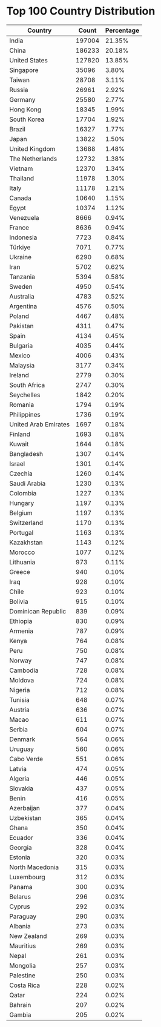 # Top 100 Country Distribution
| Country | Count | Percentage |
|----|----|----|
| India | 197004 | 21.35% |
| China | 186233 | 20.18% |
| United States | 127820 | 13.85% |
| Singapore | 35096 | 3.80% |
| Taiwan | 28708 | 3.11% |
| Russia | 26961 | 2.92% |
| Germany | 25580 | 2.77% |
| Hong Kong | 18345 | 1.99% |
| South Korea | 17704 | 1.92% |
| Brazil | 16327 | 1.77% |
| Japan | 13822 | 1.50% |
| United Kingdom | 13688 | 1.48% |
| The Netherlands | 12732 | 1.38% |
| Vietnam | 12370 | 1.34% |
| Thailand | 11978 | 1.30% |
| Italy | 11178 | 1.21% |
| Canada | 10640 | 1.15% |
| Egypt | 10374 | 1.12% |
| Venezuela | 8666 | 0.94% |
| France | 8636 | 0.94% |
| Indonesia | 7723 | 0.84% |
| Türkiye | 7071 | 0.77% |
| Ukraine | 6290 | 0.68% |
| Iran | 5702 | 0.62% |
| Tanzania | 5394 | 0.58% |
| Sweden | 4950 | 0.54% |
| Australia | 4783 | 0.52% |
| Argentina | 4576 | 0.50% |
| Poland | 4467 | 0.48% |
| Pakistan | 4311 | 0.47% |
| Spain | 4134 | 0.45% |
| Bulgaria | 4035 | 0.44% |
| Mexico | 4006 | 0.43% |
| Malaysia | 3177 | 0.34% |
| Ireland | 2779 | 0.30% |
| South Africa | 2747 | 0.30% |
| Seychelles | 1842 | 0.20% |
| Romania | 1794 | 0.19% |
| Philippines | 1736 | 0.19% |
| United Arab Emirates | 1697 | 0.18% |
| Finland | 1693 | 0.18% |
| Kuwait | 1644 | 0.18% |
| Bangladesh | 1307 | 0.14% |
| Israel | 1301 | 0.14% |
| Czechia | 1260 | 0.14% |
| Saudi Arabia | 1230 | 0.13% |
| Colombia | 1227 | 0.13% |
| Hungary | 1197 | 0.13% |
| Belgium | 1197 | 0.13% |
| Switzerland | 1170 | 0.13% |
| Portugal | 1163 | 0.13% |
| Kazakhstan | 1143 | 0.12% |
| Morocco | 1077 | 0.12% |
| Lithuania | 973 | 0.11% |
| Greece | 940 | 0.10% |
| Iraq | 928 | 0.10% |
| Chile | 923 | 0.10% |
| Bolivia | 915 | 0.10% |
| Dominican Republic | 839 | 0.09% |
| Ethiopia | 830 | 0.09% |
| Armenia | 787 | 0.09% |
| Kenya | 764 | 0.08% |
| Peru | 750 | 0.08% |
| Norway | 747 | 0.08% |
| Cambodia | 728 | 0.08% |
| Moldova | 724 | 0.08% |
| Nigeria | 712 | 0.08% |
| Tunisia | 648 | 0.07% |
| Austria | 636 | 0.07% |
| Macao | 611 | 0.07% |
| Serbia | 604 | 0.07% |
| Denmark | 564 | 0.06% |
| Uruguay | 560 | 0.06% |
| Cabo Verde | 551 | 0.06% |
| Latvia | 474 | 0.05% |
| Algeria | 446 | 0.05% |
| Slovakia | 437 | 0.05% |
| Benin | 416 | 0.05% |
| Azerbaijan | 377 | 0.04% |
| Uzbekistan | 365 | 0.04% |
| Ghana | 350 | 0.04% |
| Ecuador | 336 | 0.04% |
| Georgia | 328 | 0.04% |
| Estonia | 320 | 0.03% |
| North Macedonia | 315 | 0.03% |
| Luxembourg | 312 | 0.03% |
| Panama | 300 | 0.03% |
| Belarus | 296 | 0.03% |
| Cyprus | 292 | 0.03% |
| Paraguay | 290 | 0.03% |
| Albania | 273 | 0.03% |
| New Zealand | 269 | 0.03% |
| Mauritius | 269 | 0.03% |
| Nepal | 261 | 0.03% |
| Mongolia | 257 | 0.03% |
| Palestine | 250 | 0.03% |
| Costa Rica | 228 | 0.02% |
| Qatar | 224 | 0.02% |
| Bahrain | 207 | 0.02% |
| Gambia | 205 | 0.02% |
